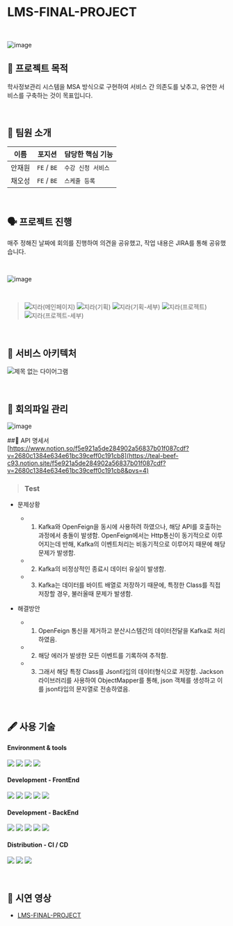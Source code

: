 # LMS-FINAL-PROJECT
<br/>

![image](https://github.com/LMS-Final-Projects/.github/assets/67565707/19b03332-c371-4418-a9e0-830ed437de42)

## 📌 프로젝트 목적 
학사정보관리 시스템을 MSA 방식으로 구현하여 서비스 간 의존도를 낮추고, 유연한 서비스를 구축하는 것이 목표입니다.

<br/>

## 👥 팀원 소개 
| 이름       | 포지션       | 담당한 핵심 기능          |
| ---------- | ------------ | ----------------------------------------|
| 안재원 | `FE` / `BE` | `수강 신청 서비스` | 
| 채오성 | `FE` / `BE` | `스케줄 등록` | 

<br/>

## 🗣️ 프로젝트 진행 
매주 정해진 날짜에 회의를 진행하여 의견을 공유했고, 작업 내용은 JIRA를 통해 공유했습니다.

<br/>

![image](https://github.com/LMS-Final-Projects/.github/assets/67565707/b0e0909c-e4a9-4a6f-a7d9-13316f69d080)

<br/>

> ![지라(메인페이지)](https://github.com/LMS-Final-Projects/.github/assets/134196095/534a5b1b-69f8-4e9c-b519-2f9afd358bf6)
![지라(기획)](https://github.com/LMS-Final-Projects/.github/assets/134196095/1ba75e36-ccdf-4fc6-8973-ca2fc5bb333d)
![지라(기획-세부)](https://github.com/LMS-Final-Projects/.github/assets/134196095/e8fb6e26-c3d4-48b3-b1bd-0a9c80237428)
![지라(프로젝트)](https://github.com/LMS-Final-Projects/.github/assets/134196095/b78b8bb4-c140-442e-ab5c-65b2009c6135)
![지라(프로젝트-세부)](https://github.com/LMS-Final-Projects/.github/assets/134196095/ae7dbf26-c8aa-4bb1-acc0-5c0f0538837d)

<br/>



## 📁 서비스 아키텍처 
![제목 없는 다이어그램](https://github.com/LMS-Final-Projects/.github/assets/67565707/10fedad3-aaf6-4ba3-993d-939abd4cf3da)

<br/>

## 📁 회의파일 관리
![image](https://github.com/LMS-Final-Projects/.github/assets/134196095/d8389cb3-3e20-4293-9edd-4db3a22d7bf4)

##📢 API 명세서
[https://www.notion.so/f5e921a5de284902a56837b01f087cdf?v=2680c1384e634e61bc39ceff0c191cb8](https://teal-beef-c93.notion.site/f5e921a5de284902a56837b01f087cdf?v=2680c1384e634e61bc39ceff0c191cb8&pvs=4)


> ### Test
> 
 * 문제상황
   * 1. Kafka와 OpenFeign을 동시에 사용하려 하였으나, 해당 API를 호출하는 과정에서 충돌이 발생함.
      OpenFeign에서는 Http통신이 동기적으로 이루어지는데 반해, Kafka의 이벤트처리는 비동기적으로 이루어지 때문에 해당 문제가 발생함.
   * 2. Kafka의 비정상적인 종료시 데이터 유실이 발생함. 
   * 3. Kafka는 데이터를 바이트 배열로 저장하기 때문에, 특정한 Class를 직접 저장할 경우, 불러올때 문제가 발생함.
   

 * 해결방안
   * 1. OpenFeign 통신을 제거하고 분산시스템간의 데이터전달을 Kafka로 처리하였음.
   * 2. 해당 에러가 발생한 모든 이벤트를 기록하여 추적함.
   * 3. 그래서 해당 특정 Class를 Json타입의 데이터형식으로 저장함. Jackson라이브러리를 사용하여 ObjectMapper를 통해, json 객체를 생성하고 이를 json타입의 문자열로 전송하였음.
        
<br/>

## 🖋️ 사용 기술 
#### Environment & tools
<img src="https://img.shields.io/badge/IntelliJ-000000?style=flat&logo=intellijidea&logoColor=white"> <img src="https://img.shields.io/badge/Github-181717?style=flat&logo=github&logoColor=white"> <img src="https://img.shields.io/badge/Slack-4A154B?style=flat&logo=slack&logoColor=white"> <img src="https://img.shields.io/badge/Notion-000000?style=flat&logo=notion&logoColor=white"> 

#### Development - FrontEnd
<img src="https://img.shields.io/badge/Javascript-F7DF1E?style=flat&logo=javascript&logoColor=white"> <img src="https://img.shields.io/badge/React-61DAFB?style=flat&logo=react&logoColor=white"> <img src="https://img.shields.io/badge/Axios-5A29E4?style=flat&logo=axios&logoColor=white"> <img src="https://img.shields.io/badge/Nginx-009639?style=flat&logo=nginx&logoColor=white"> <img src="https://img.shields.io/badge/Redux-764ABC?style=flat&logo=redux&logoColor=white">

#### Development - BackEnd
<img src="https://img.shields.io/badge/Springboot-6DB33F?style=flat&logo=springboot&logoColor=white"> <img src="https://img.shields.io/badge/SpringbootJpa-6DB33F?style=flat&logo=springboot&logoColor=white"> <img src="https://img.shields.io/badge/Jsonwebtokens-000000?style=flat&logo=jsonwebtokens&logoColor=white"> <img src="https://img.shields.io/badge/Gradle-02303A?style=flat&logo=gradle&logoColor=white"> 
<img src="https://img.shields.io/badge/KAFKA-231F20?style=flat&logo=KAFKA&logoColor=white">


#### Distribution - CI / CD
<img src="https://img.shields.io/badge/Googlecloud-4285F4?style=flat&logo=googlecloud&logoColor=white"> <img src="https://img.shields.io/badge/Linux-FCC624?style=flat&logo=linux&logoColor=white"> <img src="https://img.shields.io/badge/jenkins-D24939?style=flat&logo=jenkins&logoColor=white">  

<br/>

## 📸 시연 영상 
- [LMS-FINAL-PROJECT](https://www.youtube.com/watch?v=Y5-bsJD7zK4)







